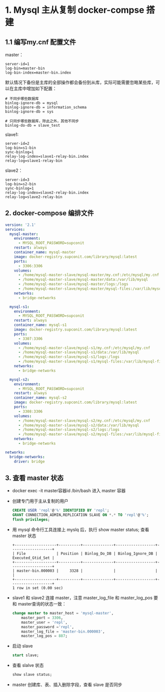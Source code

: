 # 1. Mysql 主从复制 docker-compse 搭建

## 1.1 编写my.cnf 配置文件

master：

```
server-id=1
log-bin=master-bin
log-bin-index=master-bin.index
```

默认情况下备份是主库的全部操作都会备份到从库，实际可能需要忽略某些库，可以在主库中增加如下配置：

```
# 不同步哪些数据库
binlog-ignore-db = mysql
binlog-ignore-db = information_schema
binlog-ignore-db = sys
 
# 只同步哪些数据库，除此之外，其他不同步
binlog-do-db = slave_test
```

slave1:

```
server-id=2
log-bin=s1-bin
sync-binlog=1
relay-log-index=slave1-relay-bin.index
relay-log=slave1-relay-bin
```

slave2：

```
server-id=3
log-bin=s2-bin
sync-binlog=1
relay-log-index=slave2-relay-bin.index
relay-log=slave2-relay-bin
```

## 2. docker-compose 编排文件

```yaml
version: '2.1'
services:
  mysql-master:
    environment:
      - MYSQL_ROOT_PASSWORD=supconit
    restart: always
    container_name: mysql-master
    image: docker-registry.supconit.com/library/mysql:latest
    ports:
      - 3306:3306
    volumes:
      - /home/mysql-master-slave/mysql-master/my.cnf:/etc/mysql/my.cnf
      - /home/mysql-master-slave/mysql-master/data:/var/lib/mysql
      - /home/mysql-master-slave/mysql-master/logs:/logs
      - /home/mysql-master-slave/mysql-master/mysql-files:/var/lib/mysql-files/
    networks:
      - bridge-networks

  mysql-s1:
    environment:
      - MYSQL_ROOT_PASSWORD=supconit
    restart: always
    container_name: mysql-s1
    image: docker-registry.supconit.com/library/mysql:latest
    ports:
      - 3307:3306
    volumes:
      - /home/mysql-master-slave/mysql-s1/my.cnf:/etc/mysql/my.cnf
      - /home/mysql-master-slave/mysql-s1/data:/var/lib/mysql
      - /home/mysql-master-slave/mysql-s1/logs:/logs
      - /home/mysql-master-slave/mysql-s1/mysql-files:/var/lib/mysql-files/
    networks:
      - bridge-networks

  mysql-s2:
    environment:
      - MYSQL_ROOT_PASSWORD=supconit
    restart: always
    container_name: mysql-s2
    image: docker-registry.supconit.com/library/mysql:latest
    ports:
      - 3308:3306
    volumes:
      - /home/mysql-master-slave/mysql-s2/my.cnf:/etc/mysql/my.cnf
      - /home/mysql-master-slave/mysql-s2/data:/var/lib/mysql
      - /home/mysql-master-slave/mysql-s2/logs:/logs
      - /home/mysql-master-slave/mysql-s2/mysql-files:/var/lib/mysql-files/
    networks:
      - bridge-networks

networks:
  bridge-networks:
    driver: bridge
```

## 3. 查看 master 状态

- docker exec -it master容器id /bin/bash 进入 master 容器

- 创建专门用于主从复制的用户

  ```sql
  CREATE USER 'repl'@'%' IDENTIFIED BY 'repl';
  GRANT CONNECTION_ADMIN,REPLICATION SLAVE ON *.* TO 'repl'@'%';
  flush privileges;
  ```

- 用 mysql 命令行工具连接上 myslq 后，执行 show master status; 查看 master 状态

  ```
  +-------------------+----------+--------------+------------------+-------------------+
  | File              | Position | Binlog_Do_DB | Binlog_Ignore_DB | Executed_Gtid_Set |
  +-------------------+----------+--------------+------------------+-------------------+
  | master-bin.000003 |     3328 |              |                  |                   |
  +-------------------+----------+--------------+------------------+-------------------+
  1 row in set (0.00 sec)
  ```

- slave1 和 slave2 连接 master，注意 master_log_file 和 master_log_pos 要和 master查询的状态一致：

  ```sql
  change master to master_host = 'mysql-master',
      master_port = 3306,
      master_user = 'repl',
      master_password ='repl',
      master_log_file = 'master-bin.000003',
      master_log_pos = 887;
  ```

- 启动 slave

  ```sql
  start slave; 
  ```

- 查看 slalve 状态

  ```sql
  show slave status;
  ```

- master 创建库、表、插入删除字段，查看 slave 是否同步

